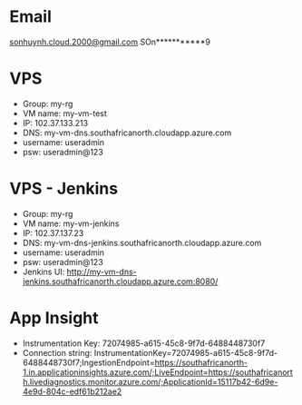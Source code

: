 # Email
sonhuynh.cloud.2000@gmail.com
SOn***********9

# VPS
- Group: my-rg
- VM name: my-vm-test
- IP: 102.37.133.213
- DNS: my-vm-dns.southafricanorth.cloudapp.azure.com
- username: useradmin
- psw: useradmin@123

# VPS - Jenkins
- Group: my-rg
- VM name: my-vm-jenkins
- IP: 102.37.137.23
- DNS: my-vm-dns-jenkins.southafricanorth.cloudapp.azure.com
- username: useradmin
- psw: useradmin@123
- Jenkins UI: http://my-vm-dns-jenkins.southafricanorth.cloudapp.azure.com:8080/


# App Insight 
- Instrumentation Key: 72074985-a615-45c8-9f7d-6488448730f7
- Connection string: InstrumentationKey=72074985-a615-45c8-9f7d-6488448730f7;IngestionEndpoint=https://southafricanorth-1.in.applicationinsights.azure.com/;LiveEndpoint=https://southafricanorth.livediagnostics.monitor.azure.com/;ApplicationId=15117b42-6d9e-4e9d-804c-edf61b212ae2